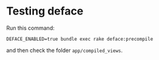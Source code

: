 # Testing deface

Run this command:

```
DEFACE_ENABLED=true bundle exec rake deface:precompile
```

and then check the folder `app/compiled_views`.
